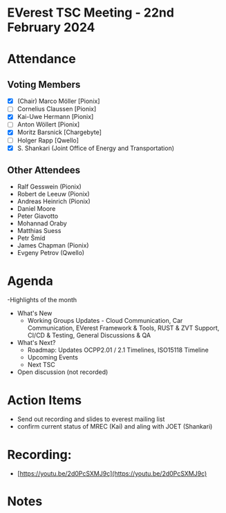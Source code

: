 # EVerest TSC Meeting - 22nd February 2024

# Attendance

## Voting Members

- [x] (Chair) Marco Möller [Pionix]
- [ ] Cornelius Claussen [Pionix]
- [x] Kai-Uwe Hermann [Pionix]
- [ ] Anton Wöllert [Pionix]
- [x] Moritz Barsnick [Chargebyte]
- [ ] Holger Rapp [Qwello]
- [x] S. Shankari (Joint Office of Energy and Transportation)

## Other Attendees
- Ralf Gesswein (Pionix)
- Robert de Leeuw (Pionix)
- Andreas Heinrich (Pionix)
- Daniel Moore
- Peter Giavotto
- Mohannad Oraby
- Matthias Suess
- Petr Šmíd
- James Chapman (Pionix)
- Evgeny Petrov (Qwello)

# Agenda

-Highlights of the month
- What's New
    - Working Groups Updates - Cloud Communication, Car Communication, EVerest Framework & Tools, RUST & ZVT Support, CI/CD & Testing, General Discussions & QA
- What's Next?
    - Roadmap: Updates OCPP2.01 / 2.1 Timelines, ISO15118 Timeline
    - Upcoming Events
    - Next TSC
- Open discussion (not recorded)

# Action Items
- Send out recording and slides to everest mailing list
- confirm current status of MREC (Kai) and aling with JOET (Shankari)

# Recording:
- [https://youtu.be/2d0PcSXMJ9c](https://youtu.be/2d0PcSXMJ9c)

# Notes
